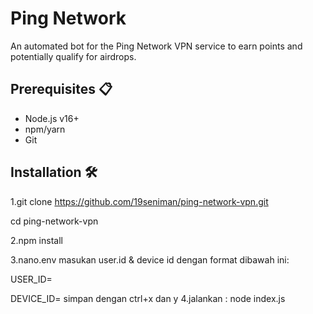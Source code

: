 # Ping Network 

An automated bot for the Ping Network VPN service to earn points and potentially qualify for airdrops.

## Prerequisites 📋

- Node.js v16+
- npm/yarn
- Git

## Installation 🛠️

1.git clone https://github.com/19seniman/ping-network-vpn.git

cd ping-network-vpn

2.npm install


3.nano.env
masukan user.id & device id dengan format dibawah ini:

USER_ID=

DEVICE_ID= 
simpan dengan ctrl+x dan y
4.jalankan :
node index.js

